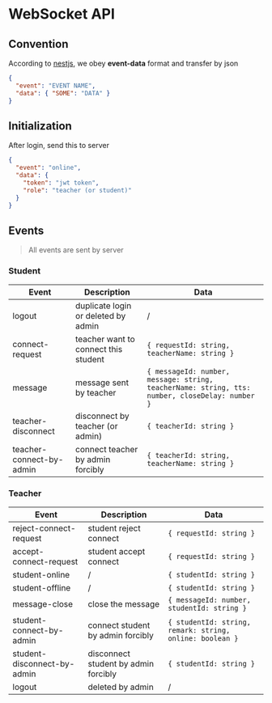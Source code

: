# WebSocket API

## Convention

According to [nestjs](https://docs.nestjs.com/websockets/gateways), we obey **event-data** format and transfer by json

```json
{
  "event": "EVENT NAME",
  "data": { "SOME": "DATA" }
}
```

## Initialization

After login, send this to server

```json
{
  "event": "online",
  "data": {
    "token": "jwt token",
    "role": "teacher (or student)"
  }
}
```

## Events

> All events are sent by server

### Student

| Event                    | Description                          | Data                                                                                           |
| ------------------------ | ------------------------------------ | ---------------------------------------------------------------------------------------------- |
| logout                   | duplicate login or deleted by admin  | /                                                                                              |
| connect-request          | teacher want to connect this student | `{ requestId: string, teacherName: string }`                                                   |
| message                  | message sent by teacher              | `{ messageId: number, message: string, teacherName: string, tts: number, closeDelay: number }` |
| teacher-disconnect       | disconnect by teacher (or admin)     | `{ teacherId: string }`                                                                        |
| teacher-connect-by-admin | connect teacher by admin forcibly    | `{ teacherId: string, teacherName: string }`                                                   |

### Teacher

| Event                       | Description                          | Data                                                     |
| --------------------------- | ------------------------------------ | -------------------------------------------------------- |
| reject-connect-request      | student reject connect               | `{ requestId: string }`                                  |
| accept-connect-request      | student accept connect               | `{ requestId: string }`                                  |
| student-online              | /                                    | `{ studentId: string }`                                  |
| student-offline             | /                                    | `{ studentId: string }`                                  |
| message-close               | close the message                    | `{ messageId: number, studentId: string }`               |
| student-connect-by-admin    | connect student by admin forcibly    | `{ studentId: string, remark: string, online: boolean }` |
| student-disconnect-by-admin | disconnect student by admin forcibly | `{ studentId: string }`                                  |
| logout                      | deleted by admin                     | /                                                        |
